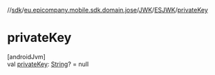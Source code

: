 //[sdk](../../../../index.md)/[eu.epicompany.mobile.sdk.domain.jose](../../index.md)/[JWK](../index.md)/[ESJWK](index.md)/[privateKey](private-key.md)

# privateKey

[androidJvm]\
val [privateKey](private-key.md): [String](https://kotlinlang.org/api/latest/jvm/stdlib/kotlin/-string/index.html)? = null
